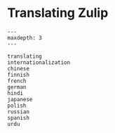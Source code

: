 # Translating Zulip

```{toctree}
---
maxdepth: 3
---

translating
internationalization
chinese
finnish
french
german
hindi
japanese
polish
russian
spanish
urdu
```
